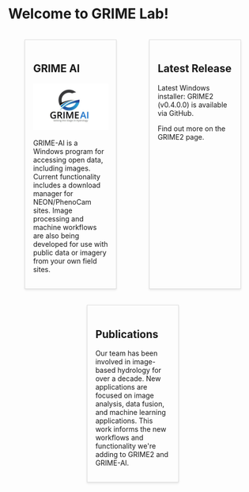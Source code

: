 # Welcome to GRIME Lab!

<!DOCTYPE html>

<html lang="en">
<head>
  <meta charset="UTF-8">
  <meta name="viewport" content="width=device-width, initial-scale=1.0">
  <title>GaugeCam</title>
  <style>
    .panel-container {
      display: flex;
      justify-content: space-around;
      flex-wrap: wrap;
    }
    .panel {
      width: 30%;
      padding: 1rem;
      border: 1px solid #ddd;
      box-shadow: 0 2px 4px rgba(0,0,0,0.1);
      margin: 1rem;
    }
    @media (max-width: 768px) {
      .panel {
        width: 100%;
      }
    }
  </style>
</head>
<body>

<div class="panel-container">
  <div class="panel">
    <h2>GRIME AI</h2>
    <p align="center">
      <img src="GRIME-AI Logo.png" alt="GRIME AI Logo">
    </p>
    <p>GRIME-AI is a Windows program for accessing open data, including images. Current functionality includes a download manager for NEON/PhenoCam sites. Image processing and machine workflows are also being developed for use with public data or imagery from your own field sites.</p>
  </div>
  
  <div class="panel">
    <h2>Latest Release</h2>
    <p>Latest Windows installer: GRIME2 (v0.4.0.0) is available via GitHub.</p>
    <p>Find out more on the GRIME2 page.</p>
  </div>
  
  <div class="panel">
    <h2>Publications</h2>
    <p>Our team has been involved in image-based hydrology for over a decade. New applications are focused on image analysis, data fusion, and machine learning applications. This work informs the new workflows and functionality we're adding to GRIME2 and GRIME-AI.</p>
  </div>
</div>

</body>
</html>
